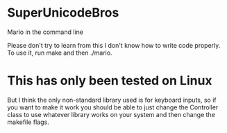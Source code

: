 # SuperUnicodeBros
Mario in the command line

Please don't try to learn from this I don't know how to write code properly.
To use it, run make and then ./mario.

# This has only been tested on Linux
But I think the only non-standard library used is for keyboard inputs, so if you want to make it work you should be able to just change the Controller class to use whatever library works on your system and then change the makefile flags.
